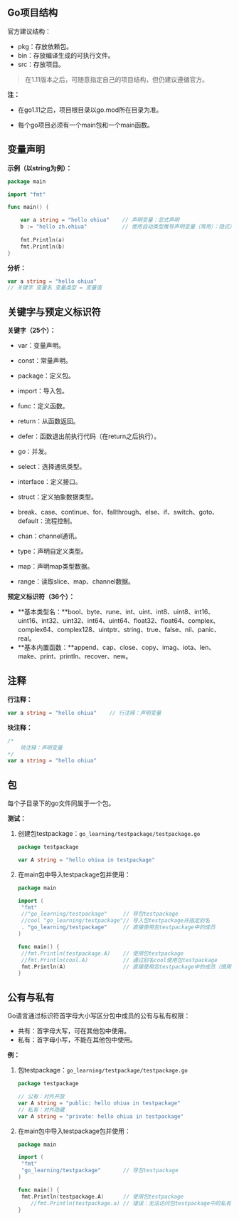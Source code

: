 ## Go项目结构

官方建议结构：

- pkg：存放依赖包。
- bin：存放编译生成的可执行文件。
- src：存放项目。

> 在1.11版本之后，可随意指定自己的项目结构，但仍建议遵循官方。

**注：**

- 在go1.11之后，项目根目录以go.mod所在目录为准。

- 每个go项目必须有一个main包和一个main函数。

## 变量声明

**示例（以string为例）：**

```go
package main

import "fmt"

func main() {

	var a string = "hello ohiua"	// 声明变量：显式声明
	b := "hello zh.ohiua"			// 使用自动类型推导声明变量（常用）：隐式声明
	
	fmt.Println(a)
	fmt.Println(b)
}
```

**分析：**

```go
var a string = "hello ohiua"
// 关键字 变量名 变量类型 = 变量值
```

## 关键字与预定义标识符

**关键字（25个）：**

- var：变量声明。
- const：常量声明。
- package：定义包。
- import：导入包。
- func：定义函数。
- return：从函数返回。
- defer：函数退出前执行代码（在return之后执行）。
- go：并发。
- select：选择通讯类型。
- interface：定义接口。
- struct：定义抽象数据类型。

- break、case、continue、for、fallthrough、else、if、switch、goto、default：流程控制。
- chan：channel通讯。
- type：声明自定义类型。
- map：声明map类型数据。
- range：读取slice、map、channel数据。

**预定义标识符（36个）：**

- **基本类型名：**bool、byte、rune、int、uint、int8、uint8、int16、uint16、int32、uint32、int64、uint64、float32、float64、complex、complex64、complex128、uintptr、string、true、false、nil、panic、real。
- **基本内置函数：**append、cap、close、copy、imag、iota、len、make、print、println、recover、new。

## 注释

**行注释：**

```go
var a string = "hello ohiua"	// 行注释：声明变量
```

**块注释：**

```go
/*
	块注释：声明变量
*/
var a string = "hello ohiua"	
```

## 包

每个子目录下的go文件同属于一个包。

**测试：**

1. 创建包testpackage：```go_learning/testpackage/testpackage.go```

   ```go
   package testpackage
   
   var A string = "hello ohiua in testpackage"
   ```

2. 在main包中导入testpackage包并使用：

   ```go
   package main
   
   import (
   	"fmt"
   	//"go_learning/testpackage"		// 导包testpackage
   	//cool "go_learning/testpackage"// 导入包testpackage并指定别名
   	. "go_learning/testpackage"		// 直接使用包testpackage中的成员
   )
   
   func main() {
   	//fmt.Println(testpackage.A)	// 使用包testpackage
   	//fmt.Println(cool.A)			// 通过别名cool使用包testpackage
   	fmt.Println(A)					// 直接使用包testpackage中的成员（慎用：命名冲突）
   }
   ```

## 公有与私有

 Go语言通过标识符首字母大小写区分包中成员的公有与私有权限：

- 共有：首字母大写，可在其他包中使用。
- 私有：首字母小写，不能在其他包中使用。

**例：**

1. 包testpackage：```go_learning/testpackage/testpackage.go```

   ```go
   package testpackage
   
   // 公有：对外开放
   var A string = "public: hello ohiua in testpackage"
   // 私有：对外隐藏
   var A string = "private: hello ohiua in testpackage"
   ```

2. 在main包中导入testpackage包并使用：

   ```go
   package main
   
   import (
   	"fmt"
   	"go_learning/testpackage"		// 导包testpackage
   )
   
   func main() {
   	fmt.Println(testpackage.A)		// 使用包testpackage
       //fmt.Println(testpackage.a)	// 错误：无法访问包testpackage中的私有程序
   }
   ```

   

